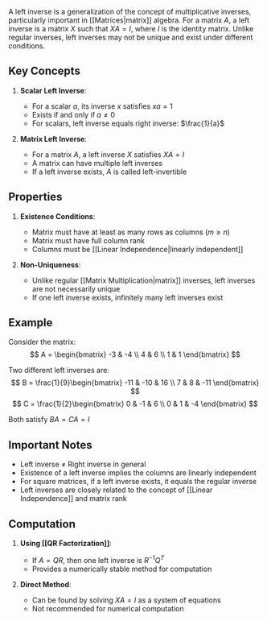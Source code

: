 A left inverse is a generalization of the concept of multiplicative inverses, particularly important in [[Matrices|matrix]] algebra. For a matrix $A$, a left inverse is a matrix $X$ such that $XA = I$, where $I$ is the identity matrix. Unlike regular inverses, left inverses may not be unique and exist under different conditions.

## Key Concepts

1. **Scalar Left Inverse**:
   - For a scalar $a$, its inverse $x$ satisfies $xa = 1$
   - Exists if and only if $a \neq 0$
   - For scalars, left inverse equals right inverse: $\frac{1}{a}$

2. **Matrix Left Inverse**:
   - For a matrix $A$, a left inverse $X$ satisfies $XA = I$
   - A matrix can have multiple left inverses
   - If a left inverse exists, $A$ is called left-invertible

## Properties

1. **Existence Conditions**:
   - Matrix must have at least as many rows as columns ($m \geq n$)
   - Matrix must have full column rank
   - Columns must be [[Linear Independence|linearly independent]]

2. **Non-Uniqueness**:
   - Unlike regular [[Matrix Multiplication|matrix]] inverses, left inverses are not necessarily unique
   - If one left inverse exists, infinitely many left inverses exist

## Example

Consider the matrix:
$$ A = \begin{bmatrix} -3 & -4 \\ 4 & 6 \\ 1 & 1 \end{bmatrix} $$

Two different left inverses are:
$$ B = \frac{1}{9}\begin{bmatrix} -11 & -10 & 16 \\ 7 & 8 & -11 \end{bmatrix} $$
$$ C = \frac{1}{2}\begin{bmatrix} 0 & -1 & 6 \\ 0 & 1 & -4 \end{bmatrix} $$

Both satisfy $BA = CA = I$

## Important Notes

- Left inverse $\neq$ Right inverse in general
- Existence of a left inverse implies the columns are linearly independent
- For square matrices, if a left inverse exists, it equals the regular inverse
- Left inverses are closely related to the concept of [[Linear Independence]] and matrix rank

## Computation

1. **Using [[QR Factorization]]**:
   - If $A = QR$, then one left inverse is $R^{-1}Q^T$
   - Provides a numerically stable method for computation

2. **Direct Method**:
   - Can be found by solving $XA = I$ as a system of equations
   - Not recommended for numerical computation
